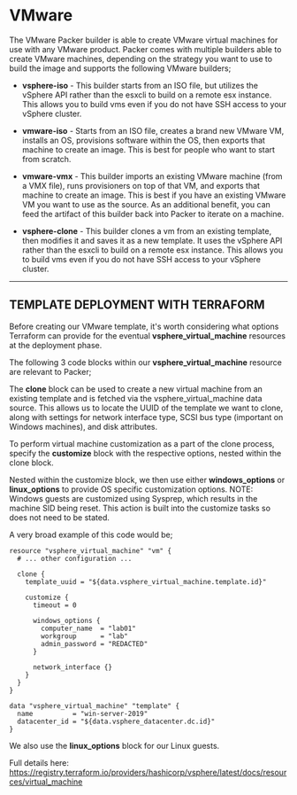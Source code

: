 # VMware
The VMware Packer builder is able to create VMware virtual machines for use with any VMware product. Packer comes with multiple builders able to create VMware machines, depending on the strategy you want to use to build the image and supports the following VMware builders;

- **vsphere-iso** - This builder starts from an ISO file, but utilizes the vSphere API rather than the esxcli to build on a remote esx instance. This allows you to build vms even if you do not have SSH access to your vSphere cluster.

- **vmware-iso** - Starts from an ISO file, creates a brand new VMware VM, installs an OS, provisions software within the OS, then exports that machine to create an image. This is best for people who want to start from scratch.

- **vmware-vmx** - This builder imports an existing VMware machine (from a VMX file), runs provisioners on top of that VM, and exports that machine to create an image. This is best if you have an existing VMware VM you want to use as the source. As an additional benefit, you can feed the artifact of this builder back into Packer to iterate on a machine.

- **vsphere-clone** - This builder clones a vm from an existing template, then modifies it and saves it as a new template. It uses the vSphere API rather than the esxcli to build on a remote esx instance. This allows you to build vms even if you do not have SSH access to your vSphere cluster.

---

## TEMPLATE DEPLOYMENT WITH TERRAFORM

Before creating our VMware template, it's worth considering what options Terraform can provide for the eventual **vsphere_virtual_machine** resources at the deployment phase.

The following 3 code blocks within our **vsphere_virtual_machine** resource are relevant to Packer;

The **clone** block can be used to create a new virtual machine from an existing template and is fetched via the vsphere_virtual_machine data source. This allows us to locate the UUID of the template we want to clone, along with settings for network interface type, SCSI bus type (important on Windows machines), and disk attributes.

To perform virtual machine customization as a part of the clone process, specify the **customize** block with the respective options, nested within the clone block.

Nested within the customize block, we then use either **windows_options** or **linux_options** to provide OS specific customization options. NOTE: Windows guests are customized using Sysprep, which results in the machine SID being reset. This action is built into the customize tasks so does not need to be stated.


A very broad example of this code would be;

```
resource "vsphere_virtual_machine" "vm" {
  # ... other configuration ...

  clone {
    template_uuid = "${data.vsphere_virtual_machine.template.id}"

    customize {
      timeout = 0

      windows_options {
        computer_name  = "lab01"
        workgroup      = "lab"
        admin_password = "REDACTED"
      }

      network_interface {}
    }
  }
}

data "vsphere_virtual_machine" "template" {
  name          = "win-server-2019"
  datacenter_id = "${data.vsphere_datacenter.dc.id}"
}
```
We also use the **linux_options** block for our Linux guests.

Full details here: https://registry.terraform.io/providers/hashicorp/vsphere/latest/docs/resources/virtual_machine
